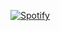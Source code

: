 [![Spotify](https://novatorem-sigma-gold.vercel.app/api/spotify)](https://open.spotify.com/user/31oblpch73x3nnnrekndxanrtqvm)
